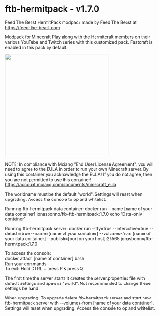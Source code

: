 # ftb-hermitpack - v1.7.0
Feed The Beast HermitPack modpack
made by Feed The Beast at https://feed-the-beast.com

Modpack for Minecraft
Play along with the Hermitcraft members on their various YouTube and Twitch series with this customized pack.
Fastcraft is enabled in this pack by default.

<img src="https://web.archive.org/web/20190313002209if_/https://media.forgecdn.net/avatars/52/294/636113638663242082.png" width="340" height="340">

NOTE: In compliance with Mojang "End User License Agreement", you will need to agree to the EULA in order to run your own Minecraft server. By using this container you acknowledge the EULA! If you do not agree, then you are not permitted to use this container!
https://account.mojang.com/documents/minecraft_eula

The worldname must be the default "world". 
Settings will reset when upgrading.
Access the console to op and whitelist.

Running ftb-hermitpack data container:
docker run --name [name of your data container] jonasbonno/ftb-ftb-hermitpack:1.7.0 echo 'Data-only container'

Running ftb-hermitpack server:
docker run --tty=true --interactive=true --detach=true --name=[name of your container] --volumes-from [name of your data container] --publish=[port on your host]:25565 jonasbonno/ftb-hermitpack:1.7.0

To access the console:
</br>docker attach [name of container] bash
</br>Run your commands
</br>To exit: Hold CTRL + press P & press Q

The first time the server starts it creates the server.properties file with default settings and spawns "world". 
Not recommended to change these settings be hand.

When upgrading:
To upgrade delete ftb-hermitpack server and start new ftb-hermitpack server with --volumes-from [name of your data container].
Settings will reset when upgrading.
Access the console to op and whitelist.
